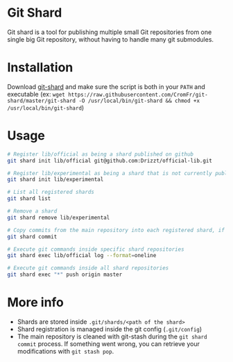 # Git Shard

Git shard is a tool for publishing multiple small Git repositories from one single big Git repository, without having to handle many git submodules.

# Installation

Download [git-shard](git-shard) and make sure the script is both in your `PATH` and executable (ex: `wget https://raw.githubusercontent.com/CromFr/git-shard/master/git-shard -O /usr/local/bin/git-shard && chmod +x /usr/local/bin/git-shard`)

# Usage

```bash
# Register lib/official as being a shard published on github
git shard init lib/official git@github.com:Drizzt/official-lib.git

# Register lib/experimental as being a shard that is not currently published
git shard init lib/experimental

# List all registered shards
git shard list

# Remove a shard
git shard remove lib/experimental

# Copy commits from the main repository into each registered shard, if the shard is affected by any change
git shard commit

# Execute git commands inside specific shard repositories
git shard exec lib/official log --format=oneline

# Execute git commands inside all shard repositories
git shard exec "*" push origin master
```


# More info

- Shards are stored inside `.git/shards/<path of the shard>`
- Shard registration is managed inside the git config (`.git/config`)
- The main repository is cleaned with git-stash during the `git shard commit` process. If something went wrong, you can retrieve your modifications with `git stash pop`.